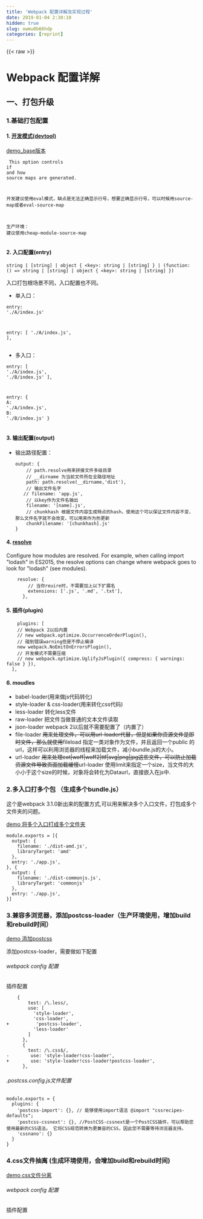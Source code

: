 ```yaml
---
title: 'Webpack 配置详解及实现过程' 
date: 2019-01-04 2:30:10
hidden: true
slug: owmu0b66hdp
categories: [reprint]
---
```


{{< raw >}}

                    
<h1 id="articleHeader0">Webpack 配置详解</h1>
<h2 id="articleHeader1">一、打包升级</h2>
<h3 id="articleHeader2">1.基础打包配置</h3>
<h4>1. <strong><a href="https://webpack.js.org/configuration/devtool/" rel="nofollow noreferrer" target="_blank">开发模式(devtool)</a></strong>
</h4>
<p><a href="https://github.com/chenzhiwei199/webpack_demo/tree/master/webpack.config.base" rel="nofollow noreferrer" target="_blank">demo_base版本</a></p>
<div class="widget-codetool" style="display:none;">
      <div class="widget-codetool--inner">
      <span class="selectCode code-tool" data-toggle="tooltip" data-placement="top" title="" data-original-title="全选"></span>
      <span type="button" class="copyCode code-tool" data-toggle="tooltip" data-placement="top" data-clipboard-text="
This option controls if and how source maps are generated.

开发建议使用eval模式，缺点是无法正确显示行号，想要正确显示行号，可以时候用source-map或者eval-source-map

生产环境： 建议使用cheap-module-source-map
" title="" data-original-title="复制"></span>
      <span type="button" class="saveToNote code-tool" data-toggle="tooltip" data-placement="top" title="" data-original-title="放进笔记"></span>
      </div>
      </div><pre class="hljs vim"><code>
This option controls <span class="hljs-keyword">if</span> <span class="hljs-built_in">and</span> how <span class="hljs-keyword">source</span> maps are generated.

开发建议使用<span class="hljs-built_in">eval</span>模式，缺点是无法正确显示行号，想要正确显示行号，可以时候用<span class="hljs-keyword">source</span>-<span class="hljs-keyword">map</span>或者<span class="hljs-built_in">eval</span>-<span class="hljs-keyword">source</span>-<span class="hljs-keyword">map</span>

生产环境： 建议使用cheap-module-<span class="hljs-keyword">source</span>-<span class="hljs-keyword">map</span>
</code></pre>
<h4>2. <strong>入口配置(entry)</strong>
</h4>
<div class="widget-codetool" style="display:none;">
      <div class="widget-codetool--inner">
      <span class="selectCode code-tool" data-toggle="tooltip" data-placement="top" title="" data-original-title="全选"></span>
      <span type="button" class="copyCode code-tool" data-toggle="tooltip" data-placement="top" data-clipboard-text="string | [string] | object { <key>: string | [string] } | (function: () => string | [string] | object { <key>: string | [string] })" title="" data-original-title="复制"></span>
      <span type="button" class="saveToNote code-tool" data-toggle="tooltip" data-placement="top" title="" data-original-title="放进笔记"></span>
      </div>
      </div><pre class="javascript hljs"><code class="js" style="word-break: break-word; white-space: initial;">string | [string] | object { &lt;key&gt;: string | [string] } | <span class="hljs-function">(<span class="hljs-params"><span class="hljs-keyword">function</span>: (</span>) =&gt;</span> string | [string] | object { &lt;key&gt;: string | [string] })</code></pre>
<p>入口打包根场景不同，入口配置也不同。</p>
<ul><li>单入口：</li></ul>
<div class="widget-codetool" style="display:none;">
      <div class="widget-codetool--inner">
      <span class="selectCode code-tool" data-toggle="tooltip" data-placement="top" title="" data-original-title="全选"></span>
      <span type="button" class="copyCode code-tool" data-toggle="tooltip" data-placement="top" data-clipboard-text="entry: './A/index.js'

entry: [
'./A/index.js',
]," title="" data-original-title="复制"></span>
      <span type="button" class="saveToNote code-tool" data-toggle="tooltip" data-placement="top" title="" data-original-title="放进笔记"></span>
      </div>
      </div><pre class="javascript hljs"><code class="js">entry: <span class="hljs-string">'./A/index.js'</span>

entry: [
<span class="hljs-string">'./A/index.js'</span>,
],</code></pre>
<ul><li>多入口：</li></ul>
<div class="widget-codetool" style="display:none;">
      <div class="widget-codetool--inner">
      <span class="selectCode code-tool" data-toggle="tooltip" data-placement="top" title="" data-original-title="全选"></span>
      <span type="button" class="copyCode code-tool" data-toggle="tooltip" data-placement="top" data-clipboard-text="entry: [
'./A/index.js',
'./B/index.js'
],

entry: {
A: './A/index.js',
B: './B/index.js'
}" title="" data-original-title="复制"></span>
      <span type="button" class="saveToNote code-tool" data-toggle="tooltip" data-placement="top" title="" data-original-title="放进笔记"></span>
      </div>
      </div><pre class="javascript hljs"><code class="js">entry: [
<span class="hljs-string">'./A/index.js'</span>,
<span class="hljs-string">'./B/index.js'</span>
],

<span class="hljs-attr">entry</span>: {
<span class="hljs-attr">A</span>: <span class="hljs-string">'./A/index.js'</span>,
<span class="hljs-attr">B</span>: <span class="hljs-string">'./B/index.js'</span>
}</code></pre>
<h4>3. <strong>输出配置(output)</strong>
</h4>
<ul><li>
<p>输出路径配置：</p>
<div class="widget-codetool" style="display:none;">
      <div class="widget-codetool--inner">
      <span class="selectCode code-tool" data-toggle="tooltip" data-placement="top" title="" data-original-title="全选"></span>
      <span type="button" class="copyCode code-tool" data-toggle="tooltip" data-placement="top" data-clipboard-text="output: {
    // path.resolve用来拼接文件多级目录
    // __dirname 为当前文件所在全路径地址
    path: path.resolve(__dirname,'dist'), 
    // 输出文件名字
   // filename: 'app.js', 
    // 以key作为文件名输出
    filename: '[name].js',
    // chunkhash 根据文件内容生成特点的hash，使用这个可以保证文件内容不变，那么文件名字就不会改变，可以用来作为热更新
    chunkFilename: '[chunkhash].js'
}" title="" data-original-title="复制"></span>
      <span type="button" class="saveToNote code-tool" data-toggle="tooltip" data-placement="top" title="" data-original-title="放进笔记"></span>
      </div>
      </div><pre class="javascript hljs"><code class="js">output: {
    <span class="hljs-comment">// path.resolve用来拼接文件多级目录</span>
    <span class="hljs-comment">// __dirname 为当前文件所在全路径地址</span>
    path: path.resolve(__dirname,<span class="hljs-string">'dist'</span>), 
    <span class="hljs-comment">// 输出文件名字</span>
   <span class="hljs-comment">// filename: 'app.js', </span>
    <span class="hljs-comment">// 以key作为文件名输出</span>
    filename: <span class="hljs-string">'[name].js'</span>,
    <span class="hljs-comment">// chunkhash 根据文件内容生成特点的hash，使用这个可以保证文件内容不变，那么文件名字就不会改变，可以用来作为热更新</span>
    chunkFilename: <span class="hljs-string">'[chunkhash].js'</span>
}</code></pre>
</li></ul>
<h4>4. <a href="https://webpack.js.org/configuration/resolve/" rel="nofollow noreferrer" target="_blank">resolve</a>
</h4>
<p>Configure how modules are resolved. For example, when calling import "lodash" in ES2015, the resolve options can change where webpack goes to look for "lodash" (see modules).</p>
<div class="widget-codetool" style="display:none;">
      <div class="widget-codetool--inner">
      <span class="selectCode code-tool" data-toggle="tooltip" data-placement="top" title="" data-original-title="全选"></span>
      <span type="button" class="copyCode code-tool" data-toggle="tooltip" data-placement="top" data-clipboard-text="    resolve: {
        // 当你reuire时，不需要加上以下扩展名
        extensions: ['.js', '.md', '.txt'],
      }," title="" data-original-title="复制"></span>
      <span type="button" class="saveToNote code-tool" data-toggle="tooltip" data-placement="top" title="" data-original-title="放进笔记"></span>
      </div>
      </div><pre class="javascript hljs"><code class="js">    resolve: {
        <span class="hljs-comment">// 当你reuire时，不需要加上以下扩展名</span>
        extensions: [<span class="hljs-string">'.js'</span>, <span class="hljs-string">'.md'</span>, <span class="hljs-string">'.txt'</span>],
      },</code></pre>
<h4>5. 插件(plugin)</h4>
<div class="widget-codetool" style="display:none;">
      <div class="widget-codetool--inner">
      <span class="selectCode code-tool" data-toggle="tooltip" data-placement="top" title="" data-original-title="全选"></span>
      <span type="button" class="copyCode code-tool" data-toggle="tooltip" data-placement="top" data-clipboard-text="    plugins: [
    // Webpack 2以后内置
    // new webpack.optimize.OccurrenceOrderPlugin(),
    // 碰到错误warning但是不停止编译
    new webpack.NoEmitOnErrorsPlugin(),
    // 开发模式不需要压缩
    // new webpack.optimize.UglifyJsPlugin({ compress: { warnings: false } }),
  ]," title="" data-original-title="复制"></span>
      <span type="button" class="saveToNote code-tool" data-toggle="tooltip" data-placement="top" title="" data-original-title="放进笔记"></span>
      </div>
      </div><pre class="javascript hljs"><code class="js">    plugins: [
    <span class="hljs-comment">// Webpack 2以后内置</span>
    <span class="hljs-comment">// new webpack.optimize.OccurrenceOrderPlugin(),</span>
    <span class="hljs-comment">// 碰到错误warning但是不停止编译</span>
    <span class="hljs-keyword">new</span> webpack.NoEmitOnErrorsPlugin(),
    <span class="hljs-comment">// 开发模式不需要压缩</span>
    <span class="hljs-comment">// new webpack.optimize.UglifyJsPlugin({ compress: { warnings: false } }),</span>
  ],</code></pre>
<h4>6. moudles</h4>
<ul>
<li>babel-loader(用来做js代码转化)</li>
<li>style-loader &amp; css-loader(用来转化css代码)</li>
<li>less-loader 转化less文件</li>
<li>raw-loader 把文件当做普通的文本文件读取</li>
<li>json-loader webpack 2以后就不需要配置了（内置了）</li>
<li>file-loader <del>用来处理文件，可以用url-loader代替，但是如果你资源文件是即时文件，那么就使用</del>fileload 指定一类对象作为文件，并且返回一个public 的url，这样可以利用浏览器的线程来加载文件，减小bundle.js的大小。</li>
<li>url-loader <del>用来处理eot|woff|woff2|ttf|svg|png|jpg这些文件，可以防止加载资源文件导致页面加载缓慢</del>url-loader 使用limit来指定一个size，当文件的大小小于这个size的时候，对象将会转化为Dataurl，直接嵌入在js中.</li>
</ul>
<h3 id="articleHeader3">2.多入口打多个包 （生成多个bundle.js）</h3>
<p>这个是webpack 3.1.0新出来的配置方式,可以用来解决多个入口文件，打包成多个文件夹的问题。</p>
<p><a href="https://github.com/chenzhiwei199/webpack_demo/tree/master/webpack.config.multi_compiler" rel="nofollow noreferrer" target="_blank">demo 将多个入口打成多个文件夹 </a></p>
<div class="widget-codetool" style="display:none;">
      <div class="widget-codetool--inner">
      <span class="selectCode code-tool" data-toggle="tooltip" data-placement="top" title="" data-original-title="全选"></span>
      <span type="button" class="copyCode code-tool" data-toggle="tooltip" data-placement="top" data-clipboard-text="module.exports = [{
  output: {
    filename: './dist-amd.js',
    libraryTarget: 'amd'
  },
  entry: './app.js',
}, {
  output: {
    filename: './dist-commonjs.js',
    libraryTarget: 'commonjs'
  },
  entry: './app.js',
}]" title="" data-original-title="复制"></span>
      <span type="button" class="saveToNote code-tool" data-toggle="tooltip" data-placement="top" title="" data-original-title="放进笔记"></span>
      </div>
      </div><pre class="javascript hljs"><code class="js"><span class="hljs-built_in">module</span>.exports = [{
  <span class="hljs-attr">output</span>: {
    <span class="hljs-attr">filename</span>: <span class="hljs-string">'./dist-amd.js'</span>,
    <span class="hljs-attr">libraryTarget</span>: <span class="hljs-string">'amd'</span>
  },
  <span class="hljs-attr">entry</span>: <span class="hljs-string">'./app.js'</span>,
}, {
  <span class="hljs-attr">output</span>: {
    <span class="hljs-attr">filename</span>: <span class="hljs-string">'./dist-commonjs.js'</span>,
    <span class="hljs-attr">libraryTarget</span>: <span class="hljs-string">'commonjs'</span>
  },
  <span class="hljs-attr">entry</span>: <span class="hljs-string">'./app.js'</span>,
}]</code></pre>
<h3 id="articleHeader4">3.兼容多浏览器，添加postcss-loader（生产环境使用，增加build和rebuild时间）</h3>
<p><a href="https://github.com/chenzhiwei199/webpack_demo/tree/master/webpack.config.postcss" rel="nofollow noreferrer" target="_blank">demo 添加postcss</a></p>
<p>添加postcss-loader，需要做如下配置</p>
<h6>webpack config 配置</h6>
<p>插件配置</p>
<div class="widget-codetool" style="display:none;">
      <div class="widget-codetool--inner">
      <span class="selectCode code-tool" data-toggle="tooltip" data-placement="top" title="" data-original-title="全选"></span>
      <span type="button" class="copyCode code-tool" data-toggle="tooltip" data-placement="top" data-clipboard-text="    {
        test: /\.less/,
        use: [
          'style-loader',
          'css-loader',
+          'postcss-loader',
          'less-loader'
        ]
      },
      {
        test: /\.css$/,
-        use: 'style-loader!css-loader',
+        use: 'style-loader!css-loader!postcss-loader',
      }," title="" data-original-title="复制"></span>
      <span type="button" class="saveToNote code-tool" data-toggle="tooltip" data-placement="top" title="" data-original-title="放进笔记"></span>
      </div>
      </div><pre class="diff hljs"><code class="diff">    {
        test: /\.less/,
        use: [
          'style-loader',
          'css-loader',
<span class="hljs-addition">+          'postcss-loader',</span>
          'less-loader'
        ]
      },
      {
        test: /\.css$/,
<span class="hljs-deletion">-        use: 'style-loader!css-loader',</span>
<span class="hljs-addition">+        use: 'style-loader!css-loader!postcss-loader',</span>
      },</code></pre>
<h6>.postcss.config.js文件配置</h6>
<div class="widget-codetool" style="display:none;">
      <div class="widget-codetool--inner">
      <span class="selectCode code-tool" data-toggle="tooltip" data-placement="top" title="" data-original-title="全选"></span>
      <span type="button" class="copyCode code-tool" data-toggle="tooltip" data-placement="top" data-clipboard-text="module.exports = {
  plugins: {
    'postcss-import': {}, // 能够使用import语法 @import &quot;cssrecipes-defaults&quot;; 
    'postcss-cssnext': {}, //PostCSS-cssnext是一个PostCSS插件，可以帮助您使用最新的CSS语法。 它将CSS规范转换为更兼容的CSS，因此您不需要等待浏览器支持。
    'cssnano': {}
  }
}" title="" data-original-title="复制"></span>
      <span type="button" class="saveToNote code-tool" data-toggle="tooltip" data-placement="top" title="" data-original-title="放进笔记"></span>
      </div>
      </div><pre class="javascript hljs"><code class="js"><span class="hljs-built_in">module</span>.exports = {
  <span class="hljs-attr">plugins</span>: {
    <span class="hljs-string">'postcss-import'</span>: {}, <span class="hljs-comment">// 能够使用import语法 @import "cssrecipes-defaults"; </span>
    <span class="hljs-string">'postcss-cssnext'</span>: {}, <span class="hljs-comment">//PostCSS-cssnext是一个PostCSS插件，可以帮助您使用最新的CSS语法。 它将CSS规范转换为更兼容的CSS，因此您不需要等待浏览器支持。</span>
    <span class="hljs-string">'cssnano'</span>: {}
  }
}</code></pre>
<h3 id="articleHeader5">4.css文件抽离 (生成环境使用，会增加build和rebuild时间)</h3>
<p><a href="https://github.com/chenzhiwei199/webpack_demo/tree/master/webpack.config.extractText" rel="nofollow noreferrer" target="_blank">demo css文件分离</a></p>
<h6>webpack config 配置</h6>
<p>插件配置</p>
<div class="widget-codetool" style="display:none;">
      <div class="widget-codetool--inner">
      <span class="selectCode code-tool" data-toggle="tooltip" data-placement="top" title="" data-original-title="全选"></span>
      <span type="button" class="copyCode code-tool" data-toggle="tooltip" data-placement="top" data-clipboard-text="
+const ExtractTextPlugin = require('extract-text-webpack-plugin');

+new ExtractTextPlugin('style.css'), //名字配置
    { 
        test: /\.less/,
_        use: [
_          'style-loader',
_          'css-loader',
_          'less-loader'
_        ]
+        use: ExtractTextPlugin.extract({
+          fallback: 'style-loader',
+          use: ['css-loader', 'less-loader']
+        })
      },
      {
        test: /\.css$/,
-        use: 'style-loader!css-loader',
+         use: ExtractTextPlugin.extract({
+          fallback: 'style-loader',
+          use: ['css-loader']
+        })
      }," title="" data-original-title="复制"></span>
      <span type="button" class="saveToNote code-tool" data-toggle="tooltip" data-placement="top" title="" data-original-title="放进笔记"></span>
      </div>
      </div><pre class="diff hljs"><code class="diff">
<span class="hljs-addition">+const ExtractTextPlugin = require('extract-text-webpack-plugin');</span>

<span class="hljs-addition">+new ExtractTextPlugin('style.css'), //名字配置</span>
    { 
        test: /\.less/,
_        use: [
_          'style-loader',
_          'css-loader',
_          'less-loader'
_        ]
<span class="hljs-addition">+        use: ExtractTextPlugin.extract({</span>
<span class="hljs-addition">+          fallback: 'style-loader',</span>
<span class="hljs-addition">+          use: ['css-loader', 'less-loader']</span>
<span class="hljs-addition">+        })</span>
      },
      {
        test: /\.css$/,
<span class="hljs-deletion">-        use: 'style-loader!css-loader',</span>
<span class="hljs-addition">+         use: ExtractTextPlugin.extract({</span>
<span class="hljs-addition">+          fallback: 'style-loader',</span>
<span class="hljs-addition">+          use: ['css-loader']</span>
<span class="hljs-addition">+        })</span>
      },</code></pre>
<h6>.postcss.config.js文件配置</h6>
<div class="widget-codetool" style="display:none;">
      <div class="widget-codetool--inner">
      <span class="selectCode code-tool" data-toggle="tooltip" data-placement="top" title="" data-original-title="全选"></span>
      <span type="button" class="copyCode code-tool" data-toggle="tooltip" data-placement="top" data-clipboard-text="module.exports = {
  plugins: {
    'postcss-import': {}, // 能够使用import语法 @import &quot;cssrecipes-defaults&quot;; 
    'postcss-cssnext': {}, //PostCSS-cssnext是一个PostCSS插件，可以帮助您使用最新的CSS语法。 它将CSS规范转换为更兼容的CSS，因此您不需要等待浏览器支持。
    'cssnano': {}
  }
}" title="" data-original-title="复制"></span>
      <span type="button" class="saveToNote code-tool" data-toggle="tooltip" data-placement="top" title="" data-original-title="放进笔记"></span>
      </div>
      </div><pre class="javascript hljs"><code class="js"><span class="hljs-built_in">module</span>.exports = {
  <span class="hljs-attr">plugins</span>: {
    <span class="hljs-string">'postcss-import'</span>: {}, <span class="hljs-comment">// 能够使用import语法 @import "cssrecipes-defaults"; </span>
    <span class="hljs-string">'postcss-cssnext'</span>: {}, <span class="hljs-comment">//PostCSS-cssnext是一个PostCSS插件，可以帮助您使用最新的CSS语法。 它将CSS规范转换为更兼容的CSS，因此您不需要等待浏览器支持。</span>
    <span class="hljs-string">'cssnano'</span>: {}
  }
}</code></pre>
<h3 id="articleHeader6">5.公共文件抽取 （抽取公共文件，可以减少build与rebuild时间）</h3>
<p>公共文件抽取一般依靠 CommonChunkPlguin 和 Dllplugin这两个插件.</p>
<p><a href="https://github.com/chenzhiwei199/webpack_demo/tree/master/webpack.config.commonchunk" rel="nofollow noreferrer" target="_blank">CommonChunkPlugin Demo</a></p>
<p><a href="https://github.com/chenzhiwei199/webpack_demo/tree/master/webpack.config.dll" rel="nofollow noreferrer" target="_blank">DllPlugin Demo</a></p>
<ul>
<li>
<p>共同点：</p>
<ul><li>都可以抽出公共模块</li></ul>
</li>
<li>
<p>不同点：</p>
<ul>
<li>
<p>CommonChunkPlguin</p>
<ol>
<li>CommonChunkPlguin可以抽出多个模块间公共模块</li>
<li>配置了HtmlWebpackPlugin后，不需要手动在html中导入</li>
</ol>
</li>
<li>
<p>dllPlugin</p>
<ol>
<li>dllPlugin 可以在multi compliler（多个webpack config 文件） 中使用</li>
<li>dllPlugin 生成的文件相当于独立的存在，就像jQuery一样，需要你在html进行引入之后才能使用。</li>
</ol>
</li>
</ul>
</li>
</ul>
<p>CommonChunkPlugin 配置:</p>
<div class="widget-codetool" style="display:none;">
      <div class="widget-codetool--inner">
      <span class="selectCode code-tool" data-toggle="tooltip" data-placement="top" title="" data-original-title="全选"></span>
      <span type="button" class="copyCode code-tool" data-toggle="tooltip" data-placement="top" data-clipboard-text="  // 如果有其他CommonsChunkPlugin生成的文件，将会引入
  // - If chunk has the name as specified in the chunkNames it is put in the list
  // - If no chunk with the name as given in chunkNames exists a new chunk is created and added to the list
 // 大概意思就是如果name在entry里面有，那就加入一个列表，如果entry里面没有，
 // 那么就创建一个新chunk列表,如果chunks里面相同模块代码出现次数超过minChunks,那就添加到这个新创建的list里面。
 new webpack.optimize.CommonsChunkPlugin({
      name: &quot;common&quot;,
      chunks: [&quot;a&quot;, &quot;b&quot;], //需要合并的文件
      // minChunks:3 //最少在出现过多少次才将其打入common中
    }),
    //如果
    new webpack.optimize.CommonsChunkPlugin({
      name: &quot;vendor&quot;,
      minChunks: Infinity 
    })" title="" data-original-title="复制"></span>
      <span type="button" class="saveToNote code-tool" data-toggle="tooltip" data-placement="top" title="" data-original-title="放进笔记"></span>
      </div>
      </div><pre class="javascript hljs"><code class="js">  <span class="hljs-comment">// 如果有其他CommonsChunkPlugin生成的文件，将会引入</span>
  <span class="hljs-comment">// - If chunk has the name as specified in the chunkNames it is put in the list</span>
  <span class="hljs-comment">// - If no chunk with the name as given in chunkNames exists a new chunk is created and added to the list</span>
 <span class="hljs-comment">// 大概意思就是如果name在entry里面有，那就加入一个列表，如果entry里面没有，</span>
 <span class="hljs-comment">// 那么就创建一个新chunk列表,如果chunks里面相同模块代码出现次数超过minChunks,那就添加到这个新创建的list里面。</span>
 <span class="hljs-keyword">new</span> webpack.optimize.CommonsChunkPlugin({
      <span class="hljs-attr">name</span>: <span class="hljs-string">"common"</span>,
      <span class="hljs-attr">chunks</span>: [<span class="hljs-string">"a"</span>, <span class="hljs-string">"b"</span>], <span class="hljs-comment">//需要合并的文件</span>
      <span class="hljs-comment">// minChunks:3 //最少在出现过多少次才将其打入common中</span>
    }),
    <span class="hljs-comment">//如果</span>
    <span class="hljs-keyword">new</span> webpack.optimize.CommonsChunkPlugin({
      <span class="hljs-attr">name</span>: <span class="hljs-string">"vendor"</span>,
      <span class="hljs-attr">minChunks</span>: <span class="hljs-literal">Infinity</span> 
    })</code></pre>
<p>DllPlugin 配置：</p>
<div class="widget-codetool" style="display:none;">
      <div class="widget-codetool--inner">
      <span class="selectCode code-tool" data-toggle="tooltip" data-placement="top" title="" data-original-title="全选"></span>
      <span type="button" class="copyCode code-tool" data-toggle="tooltip" data-placement="top" data-clipboard-text="添加文件
const webpackConfig = {
  name: &quot;vendor&quot;,
  entry: [&quot;react&quot;, &quot;react-dom&quot;],
  output: {
    path: buildPath, // 输出文件路径
    filename: &quot;vendor.js&quot;,
    library: &quot;vendor_[hash]&quot;
  },
  plugins: [
    new webpack.DllPlugin({
      name: &quot;vendor_[hash]&quot;,
      path: path.resolve(buildPath, &quot;manifest.json&quot;)
    })
  ]
};" title="" data-original-title="复制"></span>
      <span type="button" class="saveToNote code-tool" data-toggle="tooltip" data-placement="top" title="" data-original-title="放进笔记"></span>
      </div>
      </div><pre class="javascript hljs"><code class="js">添加文件
<span class="hljs-keyword">const</span> webpackConfig = {
  <span class="hljs-attr">name</span>: <span class="hljs-string">"vendor"</span>,
  <span class="hljs-attr">entry</span>: [<span class="hljs-string">"react"</span>, <span class="hljs-string">"react-dom"</span>],
  <span class="hljs-attr">output</span>: {
    <span class="hljs-attr">path</span>: buildPath, <span class="hljs-comment">// 输出文件路径</span>
    filename: <span class="hljs-string">"vendor.js"</span>,
    <span class="hljs-attr">library</span>: <span class="hljs-string">"vendor_[hash]"</span>
  },
  <span class="hljs-attr">plugins</span>: [
    <span class="hljs-keyword">new</span> webpack.DllPlugin({
      <span class="hljs-attr">name</span>: <span class="hljs-string">"vendor_[hash]"</span>,
      <span class="hljs-attr">path</span>: path.resolve(buildPath, <span class="hljs-string">"manifest.json"</span>)
    })
  ]
};</code></pre>
<div class="widget-codetool" style="display:none;">
      <div class="widget-codetool--inner">
      <span class="selectCode code-tool" data-toggle="tooltip" data-placement="top" title="" data-original-title="全选"></span>
      <span type="button" class="copyCode code-tool" data-toggle="tooltip" data-placement="top" data-clipboard-text=" name: &quot;app&quot;,
+ dependencies: [&quot;vendor&quot;],
 devtool: 'eval',

+  new webpack.DllReferencePlugin({
+     manifest: path.resolve(buildPath, &quot;manifest.json&quot;)
+    })," title="" data-original-title="复制"></span>
      <span type="button" class="saveToNote code-tool" data-toggle="tooltip" data-placement="top" title="" data-original-title="放进笔记"></span>
      </div>
      </div><pre class="diff hljs"><code class="diff"> name: "app",
<span class="hljs-addition">+ dependencies: ["vendor"],</span>
 devtool: 'eval',

<span class="hljs-addition">+  new webpack.DllReferencePlugin({</span>
<span class="hljs-addition">+     manifest: path.resolve(buildPath, "manifest.json")</span>
<span class="hljs-addition">+    }),</span></code></pre>
<h3 id="articleHeader7">6.文件分析(visualizer)</h3>
<p>文件分析可以插件可以帮助查看我们生成的bundle.js和chunk的组成成分，可以根据这个进行代码优化。（开发环境使用）</p>
<div class="widget-codetool" style="display:none;">
      <div class="widget-codetool--inner">
      <span class="selectCode code-tool" data-toggle="tooltip" data-placement="top" title="" data-original-title="全选"></span>
      <span type="button" class="copyCode code-tool" data-toggle="tooltip" data-placement="top" data-clipboard-text="+    const StatsWriterPlugin = require('webpack-stats-plugin').StatsWriterPlugin;
+    const Visualizer = require('webpack-visualizer-plugin');

+   new StatsWriterPlugin({
+      fields: null,
+      stats: { chunkModules: true }
+    }),
+    new Visualizer({
+      filename: './statistics.html' // visualizer 文件名称，在output 设置的path文件夹可以找到
+    })" title="" data-original-title="复制"></span>
      <span type="button" class="saveToNote code-tool" data-toggle="tooltip" data-placement="top" title="" data-original-title="放进笔记"></span>
      </div>
      </div><pre class="diff hljs"><code class="diff"><span class="hljs-addition">+    const StatsWriterPlugin = require('webpack-stats-plugin').StatsWriterPlugin;</span>
<span class="hljs-addition">+    const Visualizer = require('webpack-visualizer-plugin');</span>

<span class="hljs-addition">+   new StatsWriterPlugin({</span>
<span class="hljs-addition">+      fields: null,</span>
<span class="hljs-addition">+      stats: { chunkModules: true }</span>
<span class="hljs-addition">+    }),</span>
<span class="hljs-addition">+    new Visualizer({</span>
<span class="hljs-addition">+      filename: './statistics.html' // visualizer 文件名称，在output 设置的path文件夹可以找到</span>
<span class="hljs-addition">+    })</span></code></pre>
<h3 id="articleHeader8">7.<a href="https://webpack.js.org/plugins/define-plugin/" rel="nofollow noreferrer" target="_blank">DefinePlugin</a>(生产环境配置可以减少文件体积)</h3>
<p>这个减少文件体积是相对的，webpack打包的时候回删去无用的代码，而react-dom等一些文件中都有很多下面的代码形式，这样webpack 和 DefinePlugin插件配合可以减少部分文件体积</p>
<div class="widget-codetool" style="display:none;">
      <div class="widget-codetool--inner">
      <span class="selectCode code-tool" data-toggle="tooltip" data-placement="top" title="" data-original-title="全选"></span>
      <span type="button" class="copyCode code-tool" data-toggle="tooltip" data-placement="top" data-clipboard-text="if (process.env.NODE_ENV !== 'production') {}" title="" data-original-title="复制"></span>
      <span type="button" class="saveToNote code-tool" data-toggle="tooltip" data-placement="top" title="" data-original-title="放进笔记"></span>
      </div>
      </div><pre class="javascript hljs"><code class="js" style="word-break: break-word; white-space: initial;"><span class="hljs-keyword">if</span> (process.env.NODE_ENV !== <span class="hljs-string">'production'</span>) {}</code></pre>
<div class="widget-codetool" style="display:none;">
      <div class="widget-codetool--inner">
      <span class="selectCode code-tool" data-toggle="tooltip" data-placement="top" title="" data-original-title="全选"></span>
      <span type="button" class="copyCode code-tool" data-toggle="tooltip" data-placement="top" data-clipboard-text="new webpack.DefinePlugin({
  'process.env': {
    NODE_ENV: JSON.stringify('production')
  }
})," title="" data-original-title="复制"></span>
      <span type="button" class="saveToNote code-tool" data-toggle="tooltip" data-placement="top" title="" data-original-title="放进笔记"></span>
      </div>
      </div><pre class="javascript hljs"><code class="js"><span class="hljs-keyword">new</span> webpack.DefinePlugin({
  <span class="hljs-string">'process.env'</span>: {
    <span class="hljs-attr">NODE_ENV</span>: <span class="hljs-built_in">JSON</span>.stringify(<span class="hljs-string">'production'</span>)
  }
}),</code></pre>
<h3 id="articleHeader9">8.OccurrenceOrderPlugin内置加入，不需要配置</h3>
<h3 id="articleHeader10">9.<a href="https://www.npmjs.com/package/uglifyjs-webpack-plugin" rel="nofollow noreferrer" target="_blank">UglifyJsPlugin</a>（压缩文件，减小文件体积，生产环境使用）</h3>
<p>webpack 本身内置uglifyjs,如果你想控制uglifyjs的版本，可以使用这个。</p>
<div class="widget-codetool" style="display:none;">
      <div class="widget-codetool--inner">
      <span class="selectCode code-tool" data-toggle="tooltip" data-placement="top" title="" data-original-title="全选"></span>
      <span type="button" class="copyCode code-tool" data-toggle="tooltip" data-placement="top" data-clipboard-text="const UglifyJSPlugin = require('uglifyjs-webpack-plugin');
 new uglifyJsPlugin({
      compress: {
        warnings: false
      }
    })" title="" data-original-title="复制"></span>
      <span type="button" class="saveToNote code-tool" data-toggle="tooltip" data-placement="top" title="" data-original-title="放进笔记"></span>
      </div>
      </div><pre class="javascript hljs"><code class="js"><span class="hljs-keyword">const</span> UglifyJSPlugin = <span class="hljs-built_in">require</span>(<span class="hljs-string">'uglifyjs-webpack-plugin'</span>);
 <span class="hljs-keyword">new</span> uglifyJsPlugin({
      <span class="hljs-attr">compress</span>: {
        <span class="hljs-attr">warnings</span>: <span class="hljs-literal">false</span>
      }
    })</code></pre>
<h3 id="articleHeader11">10.热替换配置(开发环境自动刷新)</h3>
<p><a href="https://segmentfault.com/a/1190000010599832">篇幅过大，移至此文章</a></p>

                
{{< /raw >}}

# 版权声明
本文资源来源互联网，仅供学习研究使用，版权归该资源的合法拥有者所有，

本文仅用于学习、研究和交流目的。转载请注明出处、完整链接以及原作者。

原作者若认为本站侵犯了您的版权，请联系我们，我们会立即删除！

## 原文标题
Webpack 配置详解及实现过程

## 原文链接
[https://segmentfault.com/a/1190000010654308](https://segmentfault.com/a/1190000010654308)

